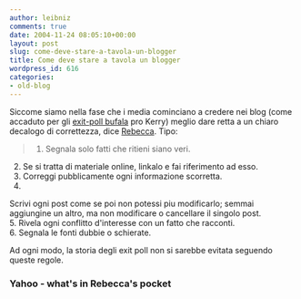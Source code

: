 ```yaml
---
author: leibniz
comments: true
date: 2004-11-24 08:05:10+00:00
layout: post
slug: come-deve-stare-a-tavola-un-blogger
title: Come deve stare a tavola un blogger
wordpress_id: 616
categories:
- old-blog
---
```


Siccome siamo nella fase che i media cominciano a credere nei blog (come accaduto per gli [exit-poll bufala](http://it.news.yahoo.com/041103/58/2zx31.html) pro Kerry) meglio dare retta a un chiaro decalogo di correttezza, dice [Rebecca](http://www.rebeccablood.net/handbook/excerpts/weblog_ethics.html). Tipo:




> 

> 
> 1. Segnala solo fatti che ritieni siano veri.   
2. Se si tratta di materiale online, linkalo e fai riferimento ad esso.   
3. Correggi pubblicamente ogni informazione scorretta.   
4.
Scrivi ogni post come se poi non potessi piu modificarlo; semmai
aggiungine un altro, ma non modificare o cancellare il singolo post.   
5. Rivela ogni conflitto d'interesse con un fatto che racconti.   
6. Segnala le fonti dubbie o schierate. 




Ad ogni modo, la storia degli exit poll non si sarebbe evitata seguendo queste regole.




### Yahoo - what's in Rebecca's pocket



